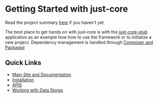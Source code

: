 # Getting Started with just-core

Read the project summary <a href="https://github.com/CHGLongStone/just-core">here</a> if you haven't yet.

The best place to get hands on with just-core is with the [just-core-stub](https://github.com/CHGLongStone/just-core-stub) application as an example how how to use the framework or to initialize a new project. Dependency management is handled through [Composer and Packagist](https://github.com/CHGLongStone/just-core/wiki/Packages-(extensions))

## Quick Links

* [Main Site and Documentation](https://CHGLongStone.github.io)
* [Installation](https://github.com/CHGLongStone/just-core/wiki/Installation)
* [APIS](https://github.com/CHGLongStone/just-core/wiki/APIs)
* [Working with Data Stores](https://github.com/CHGLongStone/just-core/wiki/Data-layer)
